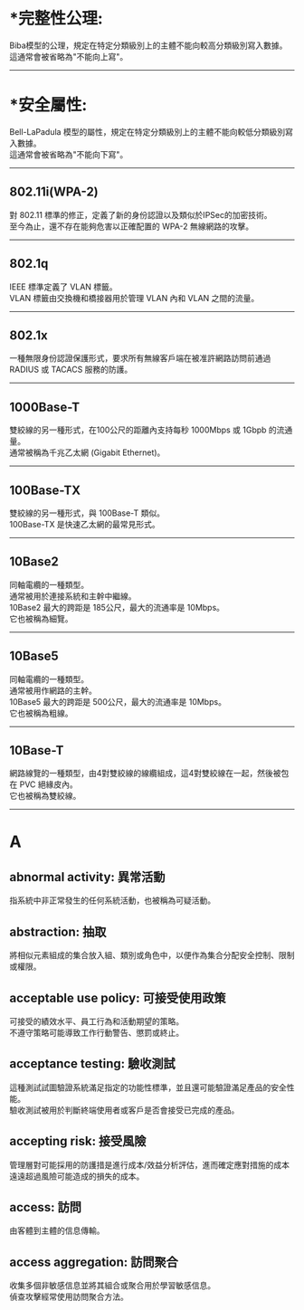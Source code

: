 *完整性公理:
=
Biba模型的公理，規定在特定分類級別上的主體不能向較高分類級別寫入數據。 <br/>
這通常會被省略為"不能向上寫"。
***

*安全屬性:
=
Bell-LaPadula 模型的屬性，規定在特定分類級別上的主體不能向較低分類級別寫入數據。 <br/>
這通常會被省略為"不能向下寫"。
***

802.11i(WPA-2)
-
對 802.11 標準的修正，定義了新的身份認證以及類似於IPSec的加密技術。 <br/>
至今為止，還不存在能夠危害以正確配置的 WPA-2 無線網路的攻擊。
***

802.1q
-
IEEE 標準定義了 VLAN 標籤。 <br/>
VLAN 標籤由交換機和橋接器用於管理 VLAN 內和 VLAN 之間的流量。
***

802.1x
-
一種無限身份認證保護形式，要求所有無線客戶端在被准許網路訪問前通過 RADIUS 或 TACACS 服務的防護。
***

1000Base-T
-
雙絞線的另一種形式，在100公尺的距離內支持每秒 1000Mbps 或 1Gbpb 的流通量。 <br/>
通常被稱為千兆乙太網 (Gigabit Ethernet)。
***

100Base-TX
-
雙絞線的另一種形式，與 100Base-T 類似。 <br/>
100Base-TX 是快速乙太網的最常見形式。
***

10Base2
-
同軸電纜的一種類型。 <br/>
通常被用於連接系統和主幹中繼線。 <br/>
10Base2 最大的跨距是 185公尺，最大的流通率是 10Mbps。 <br/>
它也被稱為細覽。
***

10Base5
-
同軸電纜的一種類型。 <br/>
通常被用作網路的主幹。 <br/>
10Base5 最大的跨距是 500公尺，最大的流通率是 10Mbps。 <br/>
它也被稱為粗線。
***

10Base-T
-
網路線覽的一種類型，由4對雙絞線的線纜組成，這4對雙絞線在一起，然後被包在 PVC 絕緣皮內。 <br/>
它也被稱為雙絞線。
***

A
=

abnormal activity: 異常活動
-
指系統中非正常發生的任何系統活動，也被稱為可疑活動。 <br/>

abstraction: 抽取
-
將相似元素組成的集合放入組、類別或角色中，以便作為集合分配安全控制、限制或權限。 <br/>

acceptable use policy: 可接受使用政策
-
可接受的績效水平、員工行為和活動期望的策略。 <br/>
不遵守策略可能導致工作行動警告、懲罰或終止。 <br/>

acceptance testing: 驗收測試
-
這種測試試圖驗證系統滿足指定的功能性標準，並且還可能驗證滿足產品的安全性能。 <br/>
驗收測試被用於判斷終端使用者或客戶是否會接受已完成的產品。 <br/>

accepting risk: 接受風險
-
管理層對可能採用的防護措是進行成本/效益分析評估，進而確定應對措施的成本遠遠超過風險可能造成的損失的成本。 <br/>

access: 訪問
-
由客體到主體的信息傳輸。 <br/>

access aggregation: 訪問聚合
-
收集多個非敏感信息並將其組合或聚合用於學習敏感信息。 <br/>
偵查攻擊經常使用訪問聚合方法。 <br/>
